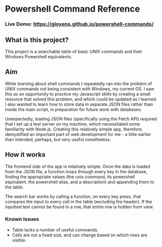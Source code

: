 # Powershell Command Reference
### Live Demo: https://gloyens.github.io/powershell-commands/

## What is this project?
This project is a searchable table of basic UNIX commands and their Windows Powershell equivalents.

## Aim
While learning about shell commands I repeatedly ran into the problem of UNIX commands not being consistent with Windows, my current OS. I saw this as an opportunity to practice my Javascript skills by creating a small resource that solved this problem, and which could be updated as I learned. I also wanted to learn how to store data in separate JSON files rather than inside the main script, in preparation for future work with databases.

Unexpectedly, loading JSON files (specifically using the Fetch API) required that I set up a test server on my machine, which necessitated some familiarity with Node.js. Creating this relatively simple app, therefore, demystified an important part of web development for me - a little earlier than intended, perhaps, but very useful nonetheless.

## How it works
The frontend side of the app is relatively simple. Once the data is loaded from the JSON file, a function loops through every key in the database, finding the appropriate values (the unix command, its powershell equivalent, the powershell alias, and a description) and appending them to the table.

The search bar works by calling a function, on every key press, that compares the input to every cell in the table (excluding the header). If the inputted text cannot be found in a row, that entire row is hidden from view.

### Known Issues
- Table lacks a number of useful commands.
- Cells are not a fixed size, and can change based on which rows are visible.
